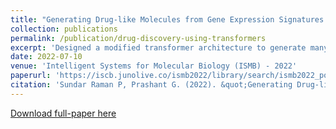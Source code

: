 ```yaml
---
title: "Generating Drug-like Molecules from Gene Expression Signatures using Transformers"
collection: publications
permalink: /publication/drug-discovery-using-transformers
excerpt: 'Designed a modified transformer architecture to generate many drug-like molecules that can induce a desired transcriptomic profile based on gene-expression signatures. Outperformed then state-of-the-art 2-staged GAN model by ∼40% in validity, uniqueness, ∼30% in synthesizability, ∼10% in similarity metrics of generated molecules.'
date: 2022-07-10
venue: 'Intelligent Systems for Molecular Biology (ISMB) - 2022'
paperurl: 'https://iscb.junolive.co/ismb2022/library/search/ismb2022_poster_751'
citation: 'Sundar Raman P, Prashant G. (2022). &quot;Generating Drug-like Molecules from Gene Expression Signatures using Transformers 1.&quot; <i>ISMB'22</i>. 1(1).'
---
```


[Download full-paper here](https://drive.google.com/file/d/1vX8XD287tBKwLgkcCn0zyrv7pLX4lqhA/view?usp=sharing)

